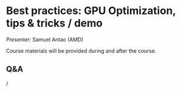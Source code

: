 # Best practices: GPU Optimization, tips & tricks / demo

<!-- Cannot do in full italics as the ã is misplaced which is likely an mkdocs bug. -->
*Presenter:* Samuel Antao (AMD)

Course materials will be provided during and after the course.

<!--
<video src="https://462000265.lumidata.eu/2p3day-20250303/recordings/50-Best_Practices_GPU_Optimization.mp4" controls="controls"></video>
-->

<!--
Temporary location of materials (for the lifetime of the training project):

-   Slides: `'/project/project_465001726/Slides/AMD/session 06 - ToolsInActionPytorchExample-LUMI-2025-sfantao.pdf'`

-   Scripts: `/project/project_465001726/Exercises/AMD/Pytorch`
-->

<!--
Materials on the web:

-   [Slides on the web](https://462000265.lumidata.eu/2p3day-20250303/files/LUMI-2p3day-20250303-506-Best_Practices_GPU_Optimization.pdf)

-   Downloadable scripts as
    [bzip2-compressed tar archive](https://462000265.lumidata.eu/2p3day-20250303/files/LUMI-2p3day-20250303-506-scripts.tar.bz2) and 
    [uncompressed tar archive](https://462000265.lumidata.eu/2p3day-20250303/files/LUMI-2p3day-20250303-506-scripts.tar)

-   [AMD exercise assignments and notes, "Pytorch" section](https://hackmd.io/@sfantao/lumi-training-sto-2025#Pytorch-example).

    [PDF backup](https://462000265.lumidata.eu/2p3day-20250303/files/LUMI-2p3day-20250303-Exercises_AMD.pdf)
    and [local web backup](exercises_AMD_hackmd.md#pytorch-example).


Archived materials on LUMI:

-   Slides: `/appl/local/training/2p3day-20250303/files/LUMI-2p3day-20250303-506-Best_Practices_GPU_Optimization.pdf`

-   Scripts as
    bzip2-compressed tar archive in `/appl/local/training/2p3day-20250303/files/LUMI-2p3day-20250303-506-scripts.tar.bz2` and
    uncompressed tar archive in `/appl/local/training/2p3day-20250303/files/LUMI-2p3day-20250303-506-scripts.tar`.

-   Recording: `/appl/local/training/2p3day-20250303/recordings/506-Best_Practices_GPU_Optimization.mp4`


!!! Note "PyTorch in the LUMI Software Library" 
    The example in this demo is also used as the example in our
    [Pytorch page in the LUMI Software Library](https://lumi-supercomputer.github.io/LUMI-EasyBuild-docs/p/PyTorch/).
-->

## Q&A

/
